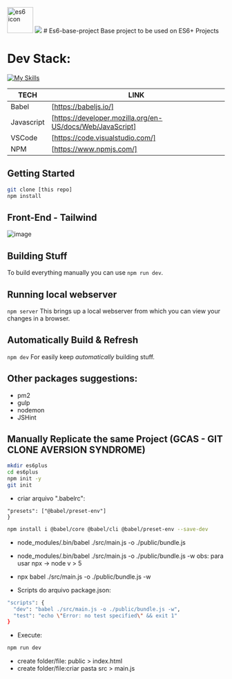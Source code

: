 <img src="https://walde.co/wp-content/uploads/2016/05/es6-logo.png" alt="es6 icon" width="60" height="60" />

<img src="https://img.shields.io/github/v/release/rafaelrferreira/es6-base-project?label=es6-base-project&style=for-the-badge" />
# Es6-base-project
Base project to be used on ES6+ Projects

# Dev Stack:
[![My Skills](https://skillicons.dev/icons?i=js,html,css,tailwind,vscode,npm)](https://skillicons.dev)

| TECH | LINK |
| ------ | ------ |
| Babel | [https://babeljs.io/] |
| Javascript | [https://developer.mozilla.org/en-US/docs/Web/JavaScript] |
| VSCode | [https://code.visualstudio.com/] |
| NPM | [https://www.npmjs.com/] |

## Getting Started
```sh
git clone [this repo]
npm install
```
## Front-End - Tailwind
![image](https://user-images.githubusercontent.com/3987102/166125089-056f69bc-48c2-4ba7-8ee3-3b1e9186ec94.png)

## Building Stuff
To build everything manually you can use 
`npm run dev`.

## Running local webserver
`npm server`
This brings up a local webserver from which you can view your changes in a browser.

## Automatically Build & Refresh
`npm dev`
For easily keep *automatically* building stuff.

## Other packages suggestions:
- pm2
- gulp
- nodemon
- JSHint

## Manually Replicate the same Project (GCAS - GIT CLONE AVERSION SYNDROME)
```sh
mkdir es6plus
cd es6plus
npm init -y
git init
```

- criar arquivo ".babelrc":
```sh{
"presets": ["@babel/preset-env"]
}
```

```sh
npm install i @babel/core @babel/cli @babel/preset-env --save-dev
```

- node_modules/.bin/babel ./src/main.js -o ./public/bundle.js
- node_modules/.bin/babel ./src/main.js -o ./public/bundle.js -w
obs: para usar npx -> node v > 5

- npx babel ./src/main.js -o ./public/bundle.js -w

- Scripts do arquivo package.json:
```sh
"scripts": {
  "dev": "babel ./src/main.js -o ./public/bundle.js -w",
  "test": "echo \"Error: no test specified\" && exit 1"
}
```

- Execute:
```sh
npm run dev
```

- create folder/file: public > index.html
- create folder/file:criar pasta src > main.js
